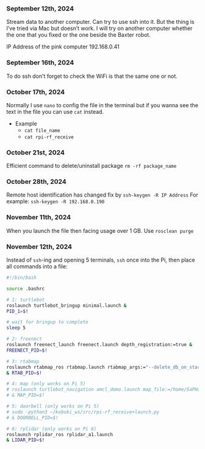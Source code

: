 
### September 12th, 2024

Stream data to another computer. Can try to use ssh into it. But the thing is I’ve tried via Mac but doesn’t work. I will try on another computer whether the one that you fixed or the one beside the Baxter robot.

IP Address of the pink computer
	192.168.0.41


### September 16th, 2024

To do ssh don't forget to check the WiFi is that the same one or not.


### October 17th, 2024

Normally I use `nano` to config the file in the terminal but if you wanna see the text in the file you can use `cat` instead.
- Example
	- `cat file_name`
	- `cat rpi-rf_receive`


### October 21st, 2024

Efficient command to delete/uninstall package `rm -rf package_name`


### October 28th, 2024

Remote host identification has changed fix by `ssh-keygen -R IP Address` 
For example: `ssh-keygen -R 192.168.0.190`


### November 11th, 2024

When you launch the file then facing usage over 1 GB. Use `rosclean purge`


### November 12th, 2024

Instead of `ssh`-ing and opening 5 terminals, `ssh` once into the Pi, then place all commands into a file:
```bash
#!/bin/bash

source .bashrc

# 1: turtlebot
roslaunch turtlebot_bringup minimal.launch &
PID_1=$!

# wait for bringup to complete
sleep 5

# 2: freenect
roslaunch freenect_launch freenect.launch depth_registration:=true &
FREENECT_PID=$!

# 3: rtabmap
roslaunch rtabmap_ros rtabmap.launch rtabmap_args:="--delete_db_on_start" depth_topic:=/camera/depth_registered/image_raw rgb_topic:=/camera/rgb/image_raw camera_info_topic:=/camera/rgb/camera_info
& RTAB_PID=$!

# 4: map (only works on Pi 5)
# roslaunch turtlebot_navigation amcl_demo.launch map_file:=/home/SaPHaRI/kobuki_ws/src/map/4thmap.yaml
# & MAP_PID=$!

# 5: doorbell (only works on Pi 5)
# sudo -python3 ~/kobuki_ws/src/rpi-rf_receive+launch.py
# & DOORBELL_PID=$!

# 6: rplidar (only works on Pi 6)
roslaunch rplidar_ros rplidar_a1.launch
& LIDAR_PID=$!
```